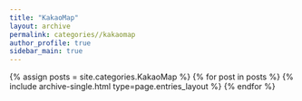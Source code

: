 ```yaml
---
title: "KakaoMap"
layout: archive
permalink: categories//kakaomap
author_profile: true
sidebar_main: true
---
```



{% assign posts = site.categories.KakaoMap %}
{% for post in posts %} {% include archive-single.html type=page.entries_layout %} {% endfor %}